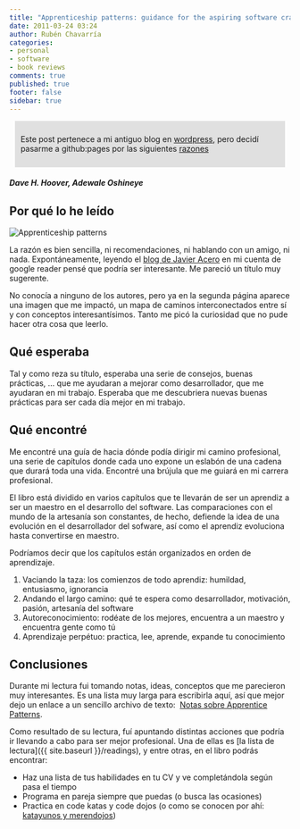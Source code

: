 ```yaml
---
title: "Apprenticeship patterns: guidance for the aspiring software craftsman"
date: 2011-03-24 03:24
author: Rubén Chavarría
categories: 
- personal
- software
- book reviews
comments: true
published: true
footer: false
sidebar: true
---
```


<div style="margin:2%; padding:2%; background-color:#E0E0E0; ">
  <p>Este post pertenece a mi antiguo blog en <a href="http://rchavarria.wordpress.com">wordpress</a>, pero decidí pasarme a github:pages por las siguientes <a href="/blog/2012/12/03/por-que-cambie-mi-blog-en-wordpress-com">razones</a></p>
</div>

##### Dave H. Hoover, Adewale Oshineye

## Por qué lo he leído

![Apprenticeship patterns](/images/wordpress/apprenticeship_patterns-228x300.jpg)

La razón es bien sencilla, ni recomendaciones, ni hablando con un amigo, ni nada. 
Expontáneamente, leyendo el 
[blog de Javier Acero](http://jacegu.eu/libros/apprenticeship-patterns/)
en mi cuenta de google reader pensé que podría ser interesante. Me pareció un título muy 
sugerente.

No conocía a ninguno de los autores, pero ya en la segunda página aparece una imagen que me 
impactó, un mapa de caminos interconectados entre sí y con conceptos interesantísimos. 
Tanto me picó la curiosidad que no pude hacer otra cosa que leerlo.

<!-- more -->

## Qué esperaba

Tal y como reza su título, esperaba una serie de consejos, buenas prácticas, ... que me 
ayudaran a mejorar como desarrollador, que me ayudaran en mi trabajo. Esperaba que me 
descubriera nuevas buenas prácticas para ser cada día mejor en mi trabajo.

## Qué encontré

Me encontré una guía de hacia dónde podía dirigir mi camino profesional, una serie de 
capítulos donde cada uno expone un eslabón de una cadena que durará toda una vida. 
Encontré una brújula que me guiará en mi carrera profesional.

El libro está dividido en varios capítulos que te llevarán de ser un aprendiz a ser un 
maestro en el desarrollo del software. Las comparaciones con el mundo de la artesanía son 
constantes, de hecho, defiende la idea de una evolución en el desarrollador del sofware, 
así como el aprendiz evoluciona hasta convertirse en maestro.

Podríamos decir que los capítulos están organizados en orden de aprendizaje.

1. Vaciando la taza: los comienzos de todo aprendiz: humildad, entusiasmo, ignorancia
2. Andando el largo camino: qué te espera como desarrollador, motivación, pasión, 
artesanía del software
3. Autoreconocimiento: rodéate de los mejores, encuentra a un maestro y encuentra gente 
como tú
4. Aprendizaje perpétuo: practica, lee, aprende, expande tu conocimiento

## Conclusiones

Durante mi lectura fui tomando notas, ideas, conceptos que me parecieron muy interesantes. 
Es una lista muy larga para escribirla aquí, así que mejor dejo un enlace a un sencillo 
archivo de texto: 
[Notas sobre Apprentice Patterns](/images/wordpress/notas-sobre-apprentice-patterns.pdf).

Como resultado de su lectura, fuí apuntando distintas acciones que podría ir llevando a 
cabo para ser mejor profesional. Una de ellas es
[la lista de lectura]({{ site.baseurl }}/readings), 
y entre otras, en el libro podrás encontrar:

- Haz una lista de tus habilidades en tu CV y ve completándola según pasa el tiempo
- Programa en pareja siempre que puedas (o busca las ocasiones)
- Practica en code katas y code dojos (o como se conocen por ahí: 
[katayunos y merendojos](http://katayunos.com/))
